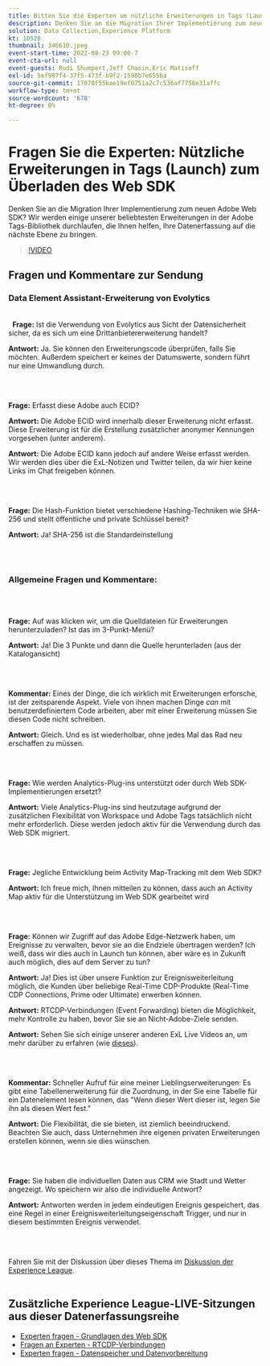 ```yaml
---
title: Bitten Sie die Experten um nützliche Erweiterungen in Tags (Launch), das Web SDK zu überlasten.
description: Denken Sie an die Migration Ihrer Implementierung zum neuen Adobe Web SDK?  Wir werden einige unserer beliebtesten Erweiterungen in der Adobe Tags-Bibliothek durchlaufen, die Ihnen helfen, Ihre Datenerfassung auf die nächste Ebene zu bringen.
solution: Data Collection,Experience Platform
kt: 10528
thumbnail: 346610.jpeg
event-start-time: 2022-08-23 09:00-7
event-cta-url: null
event-guests: Rudi Shumpert,Jeff Chasin,Eric Matisoff
exl-id: 5ef987f4-37f5-473f-b9f2-1598b7e655ba
source-git-commit: 17070f55bae19ef0751a2c7c536af7758e31affc
workflow-type: tm+mt
source-wordcount: '678'
ht-degree: 0%

---
```


# Fragen Sie die Experten: Nützliche Erweiterungen in Tags (Launch) zum Überladen des Web SDK

Denken Sie an die Migration Ihrer Implementierung zum neuen Adobe Web SDK?  Wir werden einige unserer beliebtesten Erweiterungen in der Adobe Tags-Bibliothek durchlaufen, die Ihnen helfen, Ihre Datenerfassung auf die nächste Ebene zu bringen.

>[!VIDEO](https://video.tv.adobe.com/v/346610/?quality=12&learn=on)

## Fragen und Kommentare zur Sendung

### Data Element Assistant-Erweiterung von Evolytics

<br> 
**Frage:** Ist die Verwendung von Evolytics aus Sicht der Datensicherheit sicher, da es sich um eine Drittanbietererweiterung handelt?

**Antwort:** Ja. Sie können den Erweiterungscode überprüfen, falls Sie möchten. Außerdem speichert er keines der Datumswerte, sondern führt nur eine Umwandlung durch.

<br> 

**Frage:** Erfasst diese Adobe auch ECID?

**Antwort:** Die Adobe ECID wird innerhalb dieser Erweiterung nicht erfasst. Diese Erweiterung ist für die Erstellung zusätzlicher anonymer Kennungen vorgesehen (unter anderem).

**Antwort:** Die Adobe ECID kann jedoch auf andere Weise erfasst werden. Wir werden dies über die ExL-Notizen und Twitter teilen, da wir hier keine Links im Chat freigeben können.

<br> 

**Frage:** Die Hash-Funktion bietet verschiedene Hashing-Techniken wie SHA-256 und stellt öffentliche und private Schlüssel bereit?

**Antwort:** Ja! SHA-256 ist die Standardeinstellung

<br> 

### Allgemeine Fragen und Kommentare:

<br> 

**Frage:** Auf was klicken wir, um die Quelldateien für Erweiterungen herunterzuladen? Ist das im 3-Punkt-Menü?

**Antwort:** Ja! Die 3 Punkte und dann die Quelle herunterladen (aus der Katalogansicht)

<br> 

**Kommentar:** Eines der Dinge, die ich wirklich mit Erweiterungen erforsche, ist der zeitsparende Aspekt. Viele von ihnen machen Dinge *can* mit benutzerdefiniertem Code arbeiten, aber mit einer Erweiterung müssen Sie diesen Code nicht schreiben.

**Antwort:** Gleich. Und es ist wiederholbar, ohne jedes Mal das Rad neu erschaffen zu müssen.

<br> 

**Frage:** Wie werden Analytics-Plug-ins unterstützt oder durch Web SDK-Implementierungen ersetzt?

**Antwort:** Viele Analytics-Plug-ins sind heutzutage aufgrund der zusätzlichen Flexibilität von Workspace und Adobe Tags tatsächlich nicht mehr erforderlich. Diese werden jedoch aktiv für die Verwendung durch das Web SDK migriert.

<br> 

**Frage:** Jegliche Entwicklung beim Activity Map-Tracking mit dem Web SDK?

**Antwort:** Ich freue mich, Ihnen mitteilen zu können, dass auch an Activity Map aktiv für die Unterstützung im Web SDK gearbeitet wird

<br> 

**Frage:** Können wir Zugriff auf das Adobe Edge-Netzwerk haben, um Ereignisse zu verwalten, bevor sie an die Endziele übertragen werden? Ich weiß, dass wir dies auch in Launch tun können, aber wäre es in Zukunft auch möglich, dies auf dem Server zu tun?

**Antwort:** Ja! Dies ist über unsere Funktion zur Ereignisweiterleitung möglich, die Kunden über beliebige Real-Time CDP-Produkte (Real-Time CDP Connections, Prime oder Ultimate) erwerben können.

**Antwort:** RTCDP-Verbindungen (Event Forwarding) bieten die Möglichkeit, mehr Kontrolle zu haben, bevor Sie sie an Nicht-Adobe-Ziele senden.

**Antwort:** Sehen Sie sich einige unserer anderen ExL Live Videos an, um mehr darüber zu erfahren (wie [dieses](exl-live-episode-06-23-22.md)).

<br> 

**Kommentar:** Schneller Aufruf für eine meiner Lieblingserweiterungen: Es gibt eine Tabellenerweiterung für die Zuordnung, in der Sie eine Tabelle für ein Datenelement lesen können, das &quot;Wenn dieser Wert dieser ist, legen Sie ihn als diesen Wert fest.&quot;

**Antwort:** Die Flexibilität, die sie bieten, ist ziemlich beeindruckend. Beachten Sie auch, dass Unternehmen ihre eigenen privaten Erweiterungen erstellen können, wenn sie dies wünschen.

<br> 

**Frage:** Sie haben die individuellen Daten aus CRM wie Stadt und Wetter angezeigt. Wo speichern wir also die individuelle Antwort?

**Antwort:** Antworten werden in jedem eindeutigen Ereignis gespeichert, das eine Regel in einer Ereignisweiterleitungseigenschaft Trigger, und nur in diesem bestimmten Ereignis verwendet.

<br> 

Fahren Sie mit der Diskussion über dieses Thema im [Diskussion der Experience League](https://experienceleaguecommunities.adobe.com/t5/adobe-experience-platform/experience-league-live-post-session-discussion-useful-extensions/m-p/542620#M240).
<br> 

## Zusätzliche Experience League-LIVE-Sitzungen aus dieser Datenerfassungsreihe

* [Experten fragen - Grundlagen des Web SDK](exl-live-episode-05-26-22.md)
* [Fragen an Experten - RTCDP-Verbindungen](exl-live-episode-06-23-22.md)
* [Experten fragen - Datenspeicher und Datenvorbereitung](exl-live-episode-07-21-22.md)
